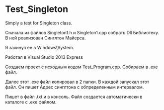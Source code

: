 # Test_Singleton

Simply a test for Singleton class.

Сначала из файлов Singleton1.h и Singleton1.cpp собрать Dll Библиотеку. В ней реализован Синглтон Майерса.

Я закинул ее в Windows\System.

Работал в Visual Studio 2013 Express

Создаем проект с исходным кодом Test_Program.cpp. Собираем в .exe файл.

Далее этот .exe файл копировал в 2 папки. В каждой запускал этот файл. Он пишет Адрес синглтона с обпределенным интервалом.

Пишет в файл .txt и в консоль. Файл создается автоматически в каталоге с .exe файлом.
